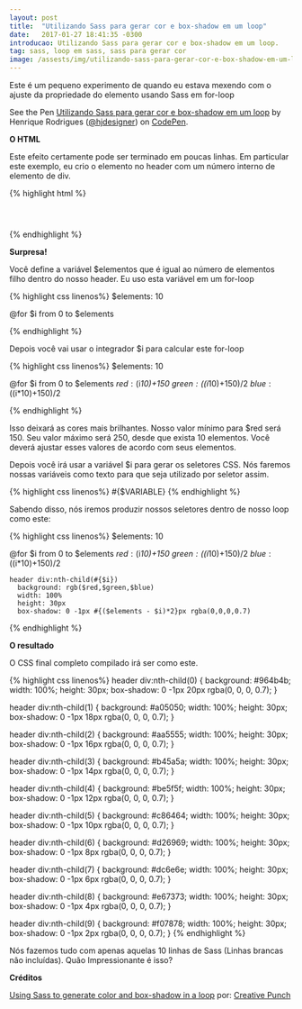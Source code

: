 ```yaml
---
layout: post
title:  "Utilizando Sass para gerar cor e box-shadow em um loop"
date:   2017-01-27 18:41:35 -0300
introducao: Utilizando Sass para gerar cor e box-shadow em um loop.
tag: sass, loop em sass, sass para gerar cor
image: /assests/img/utilizando-sass-para-gerar-cor-e-box-shadow-em-um-loop.jpg
---
```


Este é um pequeno experimento de quando eu estava mexendo com o ajuste da propriedade do elemento usando Sass em for-loop

<p data-height="300" data-theme-id="16160" data-slug-hash="BpJygm" data-default-tab="css,result" data-user="hjdesigner" data-embed-version="2" data-pen-title="Utilizando Sass para gerar cor e box-shadow em um loop" class="codepen">See the Pen <a href="http://codepen.io/hjdesigner/pen/BpJygm/">Utilizando Sass para gerar cor e box-shadow em um loop</a> by Henrique Rodrigues (<a href="http://codepen.io/hjdesigner">@hjdesigner</a>) on <a href="http://codepen.io">CodePen</a>.</p>
<script async src="https://production-assets.codepen.io/assets/embed/ei.js"></script>

<strong>O HTML</strong>

Este efeito certamente pode ser terminado em poucas linhas. Em particular este exemplo, eu crio o elemento no header com um número interno de elemento de div.

{% highlight html %}
  <header>
    <div></div>
    <div></div>
    <div></div>
    <div></div>
    <div></div>
    <div></div>
    <div></div>
    <div></div>
    <div></div>
  </header>
{% endhighlight %}

<strong>Surpresa!</strong>

Você define a variável $elementos que é igual ao número de elementos filho dentro do nosso header. Eu uso esta variável em um for-loop

{% highlight css linenos%}
  $elements: 10

  @for $i from 0 to $elements

{% endhighlight %}

Depois você vai usar o integrador $i para calcular este for-loop

{% highlight css linenos%}
  $elements: 10

  @for $i from 0 to $elements
    $red: ($i*10)+150
    $green: (($i*10)+150)/2
    $blue: (($i*10)+150)/2

{% endhighlight %}

Isso deixará as cores mais brilhantes. Nosso valor mínimo para $red será 150. Seu valor máximo será  250, desde que exista 10 elementos. Você deverá ajustar esses valores de acordo com seus elementos.

Depois você irá usar a variável $i para gerar os seletores CSS. Nós faremos nossas variáveis como texto para que seja utilizado por seletor assim.

{% highlight css linenos%}
  #{$VARIABLE}
{% endhighlight %}

Sabendo disso, nós iremos produzir nossos seletores dentro de nosso loop como este:

{% highlight css linenos%}
  $elements: 10

  @for $i from 0 to $elements
    $red: ($i*10)+150
    $green: (($i*10)+150)/2
    $blue: (($i*10)+150)/2

    header div:nth-child(#{$i})
      background: rgb($red,$green,$blue)
      width: 100%
      height: 30px
      box-shadow: 0 -1px #{($elements - $i)*2}px rgba(0,0,0,0.7)

{% endhighlight %}

<strong>O resultado</strong>

O CSS final completo compilado irá ser como este.

{% highlight css linenos%}
  header div:nth-child(0) {
    background: #964b4b;
    width: 100%;
    height: 30px;
    box-shadow: 0 -1px 20px rgba(0, 0, 0, 0.7);
  }

  header div:nth-child(1) {
    background: #a05050;
    width: 100%;
    height: 30px;
    box-shadow: 0 -1px 18px rgba(0, 0, 0, 0.7);
  }

  header div:nth-child(2) {
    background: #aa5555;
    width: 100%;
    height: 30px;
    box-shadow: 0 -1px 16px rgba(0, 0, 0, 0.7);
  }

  header div:nth-child(3) {
    background: #b45a5a;
    width: 100%;
    height: 30px;
    box-shadow: 0 -1px 14px rgba(0, 0, 0, 0.7);
  }

  header div:nth-child(4) {
    background: #be5f5f;
    width: 100%;
    height: 30px;
    box-shadow: 0 -1px 12px rgba(0, 0, 0, 0.7);
  }

  header div:nth-child(5) {
    background: #c86464;
    width: 100%;
    height: 30px;
    box-shadow: 0 -1px 10px rgba(0, 0, 0, 0.7);
  }

  header div:nth-child(6) {
    background: #d26969;
    width: 100%;
    height: 30px;
    box-shadow: 0 -1px 8px rgba(0, 0, 0, 0.7);
  }

  header div:nth-child(7) {
    background: #dc6e6e;
    width: 100%;
    height: 30px;
    box-shadow: 0 -1px 6px rgba(0, 0, 0, 0.7);
  }

  header div:nth-child(8) {
    background: #e67373;
    width: 100%;
    height: 30px;
    box-shadow: 0 -1px 4px rgba(0, 0, 0, 0.7);
  }

  header div:nth-child(9) {
    background: #f07878;
    width: 100%;
    height: 30px;
    box-shadow: 0 -1px 2px rgba(0, 0, 0, 0.7);
  }
{% endhighlight %}

Nós fazemos tudo com apenas aquelas 10 linhas de Sass (Linhas brancas não incluídas). Quão Impressionante é isso?


<strong>Créditos</strong>

<a href="http://creative-punch.net/2014/01/using-sass-generate-color-box-shadow-loop/" target="_blank">Using Sass to generate color and box-shadow in a loop</a> por: <a href="http://creative-punch.net/author/CreativePunch/">Creative Punch</a>
